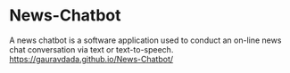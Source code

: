 # News-Chatbot
A news chatbot is a software application used to conduct an on-line news chat conversation via text or text-to-speech. 
https://gauravdada.github.io/News-Chatbot/
